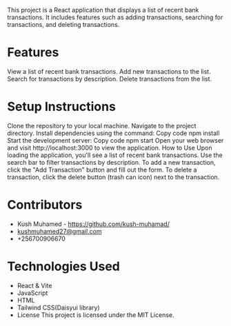 This project is a React application that displays a list of recent bank transactions. It includes features such as adding transactions, searching for transactions, and deleting transactions.

 # Features
View a list of recent bank transactions.
Add new transactions to the list.
Search for transactions by description.
Delete transactions from the list.

# Setup Instructions
Clone the repository to your local machine.
Navigate to the project directory.
Install dependencies using the command:
Copy code
npm install
Start the development server:
Copy code
npm start
Open your web browser and visit http://localhost:3000 to view the application.
How to Use
Upon loading the application, you'll see a list of recent bank transactions.
Use the search bar to filter transactions by description.
To add a new transaction, click the "Add Transaction" button and fill out the form.
To delete a transaction, click the delete button (trash can icon) next to the transaction.


 # Contributors

 - Kush Muhamed - https://github.com/kush-muhamad/
 - kushmuhamed27@gmail.com
 - +256700906670

 # Technologies Used
-  React & Vite
 - JavaScript
 - HTML
 - Tailwind CSS(Daisyui library)
- License
This project is licensed under the MIT License.


